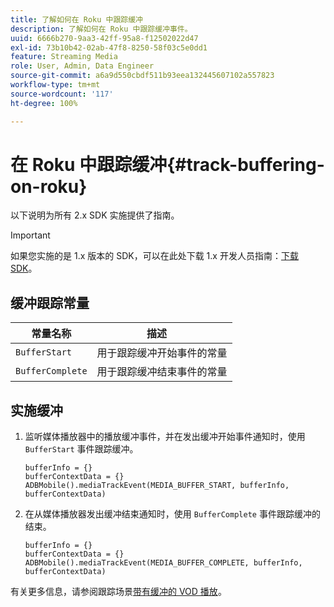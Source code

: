 ```yaml
---
title: 了解如何在 Roku 中跟踪缓冲
description: 了解如何在 Roku 中跟踪缓冲事件。
uuid: 6666b270-9aa3-42ff-95a8-f12502022d47
exl-id: 73b10b42-02ab-47f8-8250-58f03c5e0dd1
feature: Streaming Media
role: User, Admin, Data Engineer
source-git-commit: a6a9d550cbdf511b93eea132445607102a557823
workflow-type: tm+mt
source-wordcount: '117'
ht-degree: 100%

---
```


# 在 Roku 中跟踪缓冲{#track-buffering-on-roku}

以下说明为所有 2.x SDK 实施提供了指南。

>[!IMPORTANT]
>
>如果您实施的是 1.x 版本的 SDK，可以在此处下载 1.x 开发人员指南：[下载 SDK](/help/getting-started/download-sdks.md)。

## 缓冲跟踪常量

| 常量名称 | 描述     |
|---|---|
| `BufferStart` | 用于跟踪缓冲开始事件的常量 |
| `BufferComplete` | 用于跟踪缓冲结束事件的常量 |

## 实施缓冲

1. 监听媒体播放器中的播放缓冲事件，并在发出缓冲开始事件通知时，使用 `BufferStart` 事件跟踪缓冲。

   ```
   bufferInfo = {}
   bufferContextData = {}
   ADBMobile().mediaTrackEvent(MEDIA_BUFFER_START, bufferInfo, bufferContextData)
   ```

1. 在从媒体播放器发出缓冲结束通知时，使用 `BufferComplete` 事件跟踪缓冲的结束。

   ```
   bufferInfo = {}
   bufferContextData = {}
   ADBMobile().mediaTrackEvent(MEDIA_BUFFER_COMPLETE, bufferInfo, bufferContextData)
   ```

有关更多信息，请参阅跟踪场景[带有缓冲的 VOD 播放](/help/use-cases/tracking-scenarios/vod-buffering.md)。
